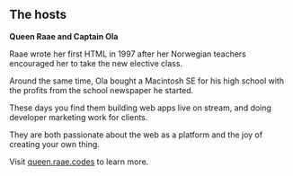 ## The hosts

**Queen Raae and Captain Ola**

Raae wrote her first HTML in 1997 after her Norwegian teachers encouraged her to take the new elective class.

Around the same time, Ola bought a Macintosh SE for his high school with the profits from the school newspaper he started.

These days you find them building web apps live on stream, and doing developer marketing work for clients.

They are both passionate about the web as a platform and the joy of creating your own thing.

Visit [queen.raae.codes](https://queen.raae.codes/?utm_source=datainthewildfm&utm_medium=queen&utm_campaign=data-in-the-wild&utm_content=home) to learn more.
